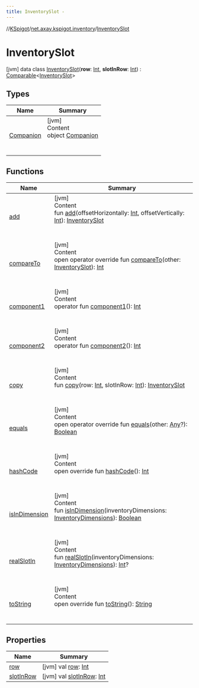 ```yaml
---
title: InventorySlot -
---
```

//[KSpigot](../../index.md)/[net.axay.kspigot.inventory](../index.md)/[InventorySlot](index.md)



# InventorySlot  
 [jvm] data class [InventorySlot](index.md)(**row**: [Int](https://kotlinlang.org/api/latest/jvm/stdlib/kotlin/-int/index.html), **slotInRow**: [Int](https://kotlinlang.org/api/latest/jvm/stdlib/kotlin/-int/index.html)) : [Comparable](https://kotlinlang.org/api/latest/jvm/stdlib/kotlin/-comparable/index.html)<[InventorySlot](index.md)>    


## Types  
  
|  Name|  Summary| 
|---|---|
| [Companion](-companion/index.md)| [jvm]  <br>Content  <br>object [Companion](-companion/index.md)  <br><br><br>


## Functions  
  
|  Name|  Summary| 
|---|---|
| [add](add.md)| [jvm]  <br>Content  <br>fun [add](add.md)(offsetHorizontally: [Int](https://kotlinlang.org/api/latest/jvm/stdlib/kotlin/-int/index.html), offsetVertically: [Int](https://kotlinlang.org/api/latest/jvm/stdlib/kotlin/-int/index.html)): [InventorySlot](index.md)  <br><br><br>
| [compareTo](compare-to.md)| [jvm]  <br>Content  <br>open operator override fun [compareTo](compare-to.md)(other: [InventorySlot](index.md)): [Int](https://kotlinlang.org/api/latest/jvm/stdlib/kotlin/-int/index.html)  <br><br><br>
| [component1](component1.md)| [jvm]  <br>Content  <br>operator fun [component1](component1.md)(): [Int](https://kotlinlang.org/api/latest/jvm/stdlib/kotlin/-int/index.html)  <br><br><br>
| [component2](component2.md)| [jvm]  <br>Content  <br>operator fun [component2](component2.md)(): [Int](https://kotlinlang.org/api/latest/jvm/stdlib/kotlin/-int/index.html)  <br><br><br>
| [copy](copy.md)| [jvm]  <br>Content  <br>fun [copy](copy.md)(row: [Int](https://kotlinlang.org/api/latest/jvm/stdlib/kotlin/-int/index.html), slotInRow: [Int](https://kotlinlang.org/api/latest/jvm/stdlib/kotlin/-int/index.html)): [InventorySlot](index.md)  <br><br><br>
| [equals](../../net.axay.kspigot.utils/-registerable-command/index.md#kotlin/Any/equals/#kotlin.Any?/PointingToDeclaration/)| [jvm]  <br>Content  <br>open operator override fun [equals](../../net.axay.kspigot.utils/-registerable-command/index.md#kotlin/Any/equals/#kotlin.Any?/PointingToDeclaration/)(other: [Any](https://kotlinlang.org/api/latest/jvm/stdlib/kotlin/-any/index.html)?): [Boolean](https://kotlinlang.org/api/latest/jvm/stdlib/kotlin/-boolean/index.html)  <br><br><br>
| [hashCode](../../net.axay.kspigot.utils/-registerable-command/index.md#kotlin/Any/hashCode/#/PointingToDeclaration/)| [jvm]  <br>Content  <br>open override fun [hashCode](../../net.axay.kspigot.utils/-registerable-command/index.md#kotlin/Any/hashCode/#/PointingToDeclaration/)(): [Int](https://kotlinlang.org/api/latest/jvm/stdlib/kotlin/-int/index.html)  <br><br><br>
| [isInDimension](is-in-dimension.md)| [jvm]  <br>Content  <br>fun [isInDimension](is-in-dimension.md)(inventoryDimensions: [InventoryDimensions](../-inventory-dimensions/index.md)): [Boolean](https://kotlinlang.org/api/latest/jvm/stdlib/kotlin/-boolean/index.html)  <br><br><br>
| [realSlotIn](real-slot-in.md)| [jvm]  <br>Content  <br>fun [realSlotIn](real-slot-in.md)(inventoryDimensions: [InventoryDimensions](../-inventory-dimensions/index.md)): [Int](https://kotlinlang.org/api/latest/jvm/stdlib/kotlin/-int/index.html)?  <br><br><br>
| [toString](../../net.axay.kspigot.utils/-registerable-command/index.md#kotlin/Any/toString/#/PointingToDeclaration/)| [jvm]  <br>Content  <br>open override fun [toString](../../net.axay.kspigot.utils/-registerable-command/index.md#kotlin/Any/toString/#/PointingToDeclaration/)(): [String](https://kotlinlang.org/api/latest/jvm/stdlib/kotlin/-string/index.html)  <br><br><br>


## Properties  
  
|  Name|  Summary| 
|---|---|
| [row](index.md#net.axay.kspigot.inventory/InventorySlot/row/#/PointingToDeclaration/)|  [jvm] val [row](index.md#net.axay.kspigot.inventory/InventorySlot/row/#/PointingToDeclaration/): [Int](https://kotlinlang.org/api/latest/jvm/stdlib/kotlin/-int/index.html)   <br>
| [slotInRow](index.md#net.axay.kspigot.inventory/InventorySlot/slotInRow/#/PointingToDeclaration/)|  [jvm] val [slotInRow](index.md#net.axay.kspigot.inventory/InventorySlot/slotInRow/#/PointingToDeclaration/): [Int](https://kotlinlang.org/api/latest/jvm/stdlib/kotlin/-int/index.html)   <br>

